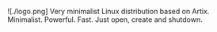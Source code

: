 ![./logo.png]
Very minimalist Linux distribution based on Artix.<br>
Minimalist. Powerful. Fast. Just open, create and shutdown.
